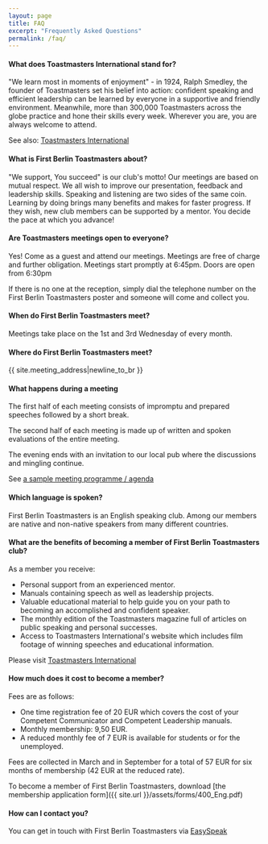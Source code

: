 ```yaml
---
layout: page
title: FAQ
excerpt: "Frequently Asked Questions"
permalink: /faq/
---
```


#### What does Toastmasters International stand for?

"We learn most in moments of enjoyment" -  in 1924, Ralph Smedley, the founder of Toastmasters
set his belief into action: confident speaking and efficient leadership can be learned by everyone in a
supportive and friendly environment. Meanwhile, more than 300,000 Toastmasters across the globe
practice and hone their skills every week. Wherever you are, you are always welcome to attend.

See also: [Toastmasters International](http://www.toastmasters.org)


#### What is First Berlin Toastmasters about?

"We support, You succeed" is our club's motto! Our meetings are based on mutual respect. We all
wish to improve our presentation, feedback and leadership skills. Speaking and listening are
two sides of the same coin. Learning by doing brings many benefits and makes for faster progress.
If they wish, new club members can be supported by a mentor. You decide the pace at which you advance!

#### Are Toastmasters meetings open to everyone?

Yes! Come as a guest and attend our meetings. Meetings are free of charge and further obligation.
Meetings start promptly at 6:45pm. Doors are open from 6:30pm

If there is no one at the reception, simply dial the telephone number on the First Berlin Toastmasters poster
and someone will come and collect you.

#### When do First Berlin Toastmasters meet?

Meetings take place on the 1st and 3rd Wednesday of every month.

#### Where do First Berlin Toastmasters meet?

{{ site.meeting_address|newline_to_br }}

#### What happens during a meeting

The first half of each meeting consists of impromptu and prepared speeches followed by a short break.

The second half of each meeting is made up of written and spoken evaluations of the entire meeting.

The evening ends with an invitation to our local pub where the discussions and mingling continue.

See [a sample meeting programme / agenda](//fbtm.org/files/sample_agenda.pdf)

#### Which language is spoken?

First Berlin Toastmasters is an English speaking club. Among our members are native and non-native speakers from
many different countries.


#### What are the benefits of becoming a member of First Berlin Toastmasters club?

As a member you receive:

* Personal support from an experienced mentor.
* Manuals containing speech as well as leadership projects.
* Valuable educational material to help guide you on your path to becoming an accomplished and confident speaker.
* The monthly edition of the Toastmasters magazine full of articles on public speaking and personal successes.
* Access to Toastmasters International's website which includes film footage of winning speeches and educational information.

Please visit [Toastmasters International](http://www.toastmasters.org)

#### How much does it cost to become a member?

Fees are as follows:

* One time registration fee of 20 EUR which covers the cost of your Competent Communicator and Competent Leadership manuals.
* Monthly membership: 9,50 EUR.
* A reduced monthly fee of 7 EUR is available for students or for the unemployed.

Fees are collected in March and in September for a total of 57 EUR for six months of membership (42 EUR at the reduced rate).

To become a member of First Berlin Toastmasters, download [the membership application form]({{ site.url }}/assets/forms/400_Eng.pdf)<i style="margin-left:10px;" class="fa fa-file-pdf-o fa-2x"></i>


#### How can I contact you?

You can get in touch with First Berlin Toastmasters via [EasySpeak](http://tmclub.eu/portal.php?page=553)
